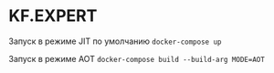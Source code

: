 # KF.EXPERT

Запуск в режиме JIT по умолчанию `docker-compose up`

Запуск в режиме AOT `docker-compose build --build-arg MODE=AOT`
